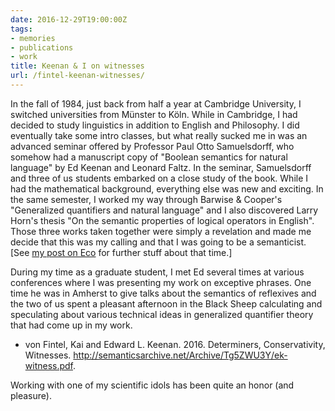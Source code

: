 ```yaml
---
date: 2016-12-29T19:00:00Z
tags:
- memories
- publications
- work
title: Keenan & I on witnesses
url: /fintel-keenan-witnesses/
---
```


In the fall of 1984, just back from half a year at Cambridge University, I switched universities from Münster to Köln. While in Cambridge, I had decided to study linguistics in addition to English and Philosophy. I did eventually take some intro classes, but what really sucked me in was an advanced seminar offered by Professor Paul Otto Samuelsdorff, who somehow had a manuscript copy of "Boolean semantics for natural language" by Ed Keenan and Leonard Faltz. In the seminar, Samuelsdorff and three of us students embarked on a close study of the book. While I had the mathematical background, everything else was new and exciting. In the same semester, I worked my way through Barwise & Cooper's "Generalized quantifiers and natural language" and I also discovered Larry Horn's thesis "On the semantic properties of logical operators in English". Those three works taken together were simply a revelation and made me decide that this was my calling and that I was going to be a semanticist. [See [my post on Eco](http://kaivonfintel.org/echoes-of-eco/) for further stuff about that time.]

During my time as a graduate student, I met Ed several times at various conferences where I was presenting my work on exceptive phrases. One time he was in Amherst to give talks about the semantics of reflexives and the two of us spent a pleasant afternoon in the Black Sheep calculating and speculating about various technical ideas in generalized quantifier theory that had come up in my work.

* von Fintel, Kai and Edward L. Keenan. 2016. Determiners, Conservativity, Witnesses. <http://semanticsarchive.net/Archive/Tg5ZWU3Y/ek-witness.pdf>.

Working with one of my scientific idols has been quite an honor (and pleasure).